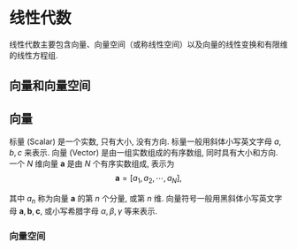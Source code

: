 # **线性代数**

线性代数主要包含向量、向量空间（或称线性空间）以及向量的线性变换和有限维的线性方程组.

## 向量和向量空间

## 向量

标量 (Scalar) 是一个实数, 只有大小, 没有方向. 标量一般用斜体小写英文字母 $a, b, c$ 来表示. 向量 (Vector) 是由一组实数组成的有序数组, 同时具有大小和方向. 一个 $N$ 维向量 $\boldsymbol{a}$ 是由 $N$ 个有序实数组成, 表示为
$$
\boldsymbol{a}=\left[a_1, a_2, \cdots, a_N\right],
$$

其中 $a_n$ 称为向量 $\boldsymbol{a}$ 的第 $n$ 个分量, 或第 $n$ 维. 向量符号一般用黑斜体小写英文字母 $\boldsymbol{a}, \boldsymbol{b}, \boldsymbol{c}$, 或小写希腊字母 $\alpha, \beta, \gamma$ 等来表示.

### 向量空间

